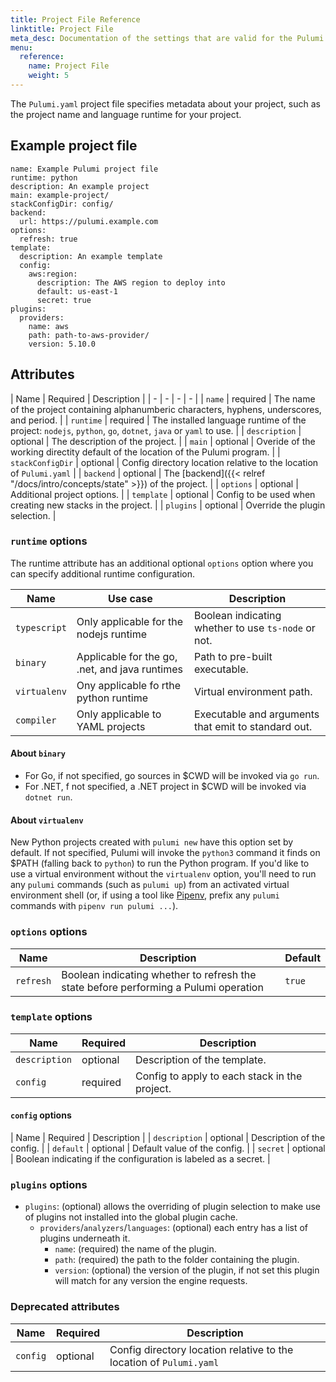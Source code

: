 ```yaml
---
title: Project File Reference
linktitle: Project File
meta_desc: Documentation of the settings that are valid for the Pulumi project file.
menu:
  reference:
    name: Project File
    weight: 5
---
```


The `Pulumi.yaml` project file specifies metadata about your project, such as the project name and language runtime for your project.

## Example project file

```
name: Example Pulumi project file
runtime: python
description: An example project
main: example-project/
stackConfigDir: config/
backend:
  url: https://pulumi.example.com
options:
  refresh: true
template:
  description: An example template
  config:
    aws:region:
      description: The AWS region to deploy into
      default: us-east-1
      secret: true
plugins:
  providers:
    name: aws
    path: path-to-aws-provider/
    version: 5.10.0
```

## Attributes

| Name | Required | Description |
| - | - | - | - |
| `name` | required | The name of the project containing alphanumberic characters, hyphens, underscores, and period. |
| `runtime` | required | The installed language runtime of the project: `nodejs`, `python`, `go`, `dotnet`, `java` or `yaml` to use. |
| `description` | optional | The description of the project. |
| `main` | optional | Overide of the working directity default of the location of the Pulumi program. |
| `stackConfigDir` | optional | Config directory location relative to the location of `Pulumi.yaml` |
| `backend` | optional | The [backend]({{< relref "/docs/intro/concepts/state" >}}) of the project. |
| `options` | optional | Additional project options. |
| `template` | optional | Config to be used when creating new stacks in the project. |
| `plugins` | optional | Override the plugin selection. |

### `runtime` options

The runtime attribute has an additional optional `options` option where you can specify additional runtime configuration.

| Name | Use case | Description |
| - | - | - |
| `typescript` | Only applicable for the nodejs runtime | Boolean indicating whether to use `ts-node` or not. |
| `binary` | Applicable for the go, .net, and java runtimes | Path to pre-built executable. |
| `virtualenv` | Ony applicable fo rthe python runtime | Virtual environment path. |
| `compiler` | Only applicable to YAML projects | Executable and arguments that emit to standard out. |

#### About `binary`

- For Go, if not specified, go sources in $CWD will be invoked via `go run`.
- For .NET, f not specified, a .NET project in $CWD will be invoked via `dotnet run`.

#### About `virtualenv`

New Python projects created with `pulumi new` have this option set by default. If not specified, Pulumi will invoke the `python3` command it finds on $PATH (falling back to `python`) to run the Python program. If you'd like to use a virtual environment without the `virtualenv` option, you'll need to run any `pulumi` commands (such as `pulumi up`) from an activated virtual environment shell (or, if using a tool like [Pipenv](https://github.com/pypa/pipenv), prefix any `pulumi` commands with `pipenv run pulumi ...`).

### `options` options

| Name | Description | Default |
| - | - | - |
| `refresh` | Boolean indicating whether to refresh the state before performing a Pulumi operation | `true` |

### `template` options

| Name | Required | Description |
| - | - | - |
| `description` | optional | Description of the template. |
| `config` | required | Config to apply to each stack in the project. |

#### `config` options

| Name | Required | Description |
| `description` | optional | Description of the config. |
| `default` | optional | Default value of the config. |
| `secret` | optional | Boolean indicating if the configuration is labeled as a secret. |

### `plugins` options

- `plugins`: (optional) allows the overriding of plugin selection to make use of plugins not installed into the global plugin cache.
  - `providers`/`analyzers`/`languages`: (optional) each entry has a list of plugins underneath it.
    - `name`: (required) the name of the plugin.
    - `path`: (required) the path to the folder containing the plugin.
    - `version`: (optional) the version of the plugin, if not set this plugin will match for any version the engine requests.

### Deprecated attributes

| Name | Required | Description |
| - | - | - |
| `config` | optional | Config directory location relative to the location of `Pulumi.yaml` |
